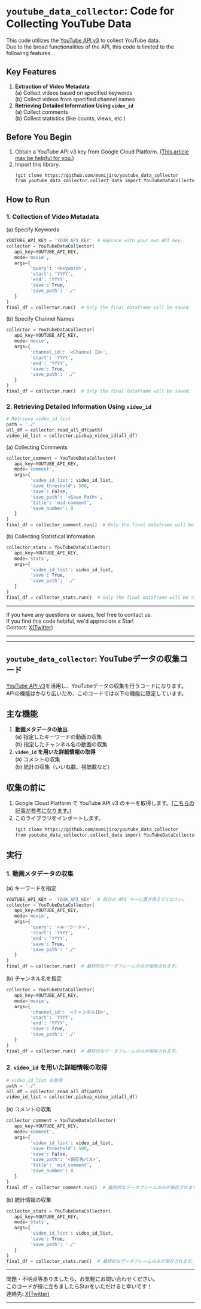 # `youtube_data_collector`: Code for Collecting YouTube Data

This code utilizes the [YouTube API v3](https://developers.google.com/youtube/v3/docs?hl=ja) to collect YouTube data.  
Due to the broad functionalities of the API, this code is limited to the following features.

## Key Features

1. **Extraction of Video Metadata**  
  (a) Collect videos based on specified keywords  
  (b) Collect videos from specified channel names
2. **Retrieving Detailed Information Using `video_id`**  
  (a) Collect comments  
  (b) Collect statistics (like counts, views, etc.)

## Before You Begin
1. Obtain a YouTube API v3 key from Google Cloud Platform. [(This article may be helpful for you.)](https://qiita.com/shinkai_/items/10a400c25de270cb02e4)
2. Import this library.
   ```bash
   !git clone https://github.com/momijiro/youtube_data_collector
   from youtube_data_collector.collect_data import YouTubeDataCollector
   ```

## How to Run

### 1. Collection of Video Metadata

  (a) Specify Keywords
  ```python
  YOUTUBE_API_KEY = 'YOUR_API_KEY'  # Replace with your own API key.
  collector = YouTubeDataCollector(
     api_key=YOUTUBE_API_KEY,
     mode='movie',
     args={
           'query': '<keyword>',
           'start': 'YYYY',
           'end': 'YYYY',
           'save': True,
           'save_path': './'
     }
  )
  final_df = collector.run()  # Only the final dataframe will be saved.
  ```

  (b) Specify Channel Names
  ```python
  collector = YouTubeDataCollector(
     api_key=YOUTUBE_API_KEY,
     mode='movie',
     args={
           'channel_id': '<Channel ID>',
           'start': 'YYYY',
           'end': 'YYYY',
           'save': True,
           'save_path': './'
     }
  )
  final_df = collector.run()  # Only the final dataframe will be saved.
  ```

### 2. Retrieving Detailed Information Using `video_id`

  ```python
  # Retrieve video_id_list
  path = './'
  all_df = collector.read_all_df(path)
  video_id_list = collector.pickup_video_id(all_df)
  ```

  (a) Collecting Comments
  ```python
  collector_comment = YouTubeDataCollector(
     api_key=YOUTUBE_API_KEY,
     mode='comment',
     args={
           'video_id_list': video_id_list,
           'save_threshold': 500,
           'save': False,
           'save_path': '<Save Path>',
           'title': 'mid_comment',
           'save_number': 0
     }
  )
  final_df = collector_comment.run()  # Only the final dataframe will be saved.
  ```

  (b) Collecting Statistical Information
  ```python
  collector_stats = YouTubeDataCollector(
     api_key=YOUTUBE_API_KEY,
     mode='stats',
     args={
           'video_id_list': video_id_list,
           'save': True,
           'save_path': './'
     }
  )
  final_df = collector_stats.run()  # Only the final dataframe will be saved.
  ```

---

If you have any questions or issues, feel free to contact us.  
If you find this code helpful, we'd appreciate a Star!  
Contact: [X(Twitter)](https://twitter.com/kanure24)

---
---

## `youtube_data_collector`: YouTubeデータの収集コード

[YouTube API v3](https://developers.google.com/youtube/v3/docs?hl=ja)を活用し、YouTubeデータの収集を行うコードになります。  
APIの機能はかなり広いため、このコードでは以下の機能に限定しています。

## 主な機能

1. **動画メタデータの抽出**  
  (a) 指定したキーワードの動画の収集  
  (b) 指定したチャンネル名の動画の収集
2. **`video_id` を用いた詳細情報の取得**  
  (a) コメントの収集  
  (b) 統計の収集（いいね数、視聴数など）

## 収集の前に
1. Google Cloud Platform で YouTube API v3 のキーを取得します。[(こちらの記事が参考になります。)](https://qiita.com/shinkai_/items/10a400c25de270cb02e4)
2. このライブラリをインポートします。
   ```bash
   !git clone https://github.com/momijiro/youtube_data_collector
   from youtube_data_collector.collect_data import YouTubeDataCollector
   ```

## 実行

### 1. 動画メタデータの収集

  (a) キーワードを指定
  ```python
  YOUTUBE_API_KEY = 'YOUR_API_KEY'  # 自分の API キーに置き換えてください。
  collector = YouTubeDataCollector(
     api_key=YOUTUBE_API_KEY,
     mode='movie',
     args={
           'query': '<キーワード>',
           'start': 'YYYY',
           'end': 'YYYY',
           'save': True,
           'save_path': './'
     }
  )
  final_df = collector.run()  # 最終的なデータフレームのみが保存されます。
  ```

  (b) チャンネル名を指定 
  ```python
  collector = YouTubeDataCollector(
     api_key=YOUTUBE_API_KEY,
     mode='movie',
     args={
           'channel_id': '<チャンネルID>',
           'start': 'YYYY',
           'end': 'YYYY',
           'save': True,
           'save_path': './'
     }
  )
  final_df = collector.run()  # 最終的なデータフレームのみが保存されます。
  ```

### 2. `video_id` を用いた詳細情報の取得

  ```python
  # video_id_list を取得
  path = './'
  all_df = collector.read_all_df(path)
  video_id_list = collector.pickup_video_id(all_df)
  ```

  (a) コメントの収集
  ```python
  collector_comment = YouTubeDataCollector(
     api_key=YOUTUBE_API_KEY,
     mode='comment',
     args={
           'video_id_list': video_id_list,
           'save_threshold': 500,
           'save': False,
           'save_path': '<保存先パス>',
           'title': 'mid_comment',
           'save_number': 0
     }
  )
  final_df = collector_comment.run()  # 最終的なデータフレームのみが保存されます。
  ```

  (b) 統計情報の収集  
  ```python
  collector_stats = YouTubeDataCollector(
     api_key=YOUTUBE_API_KEY,
     mode='stats',
     args={
           'video_id_list': video_id_list,
           'save': True,
           'save_path': './'
     }
  )
  final_df = collector_stats.run()  # 最終的なデータフレームのみが保存されます。
  ```

---

問題・不明点等ありましたら、お気軽にお問い合わせください。  
このコードが役に立ちましたらStarをいただけると幸いです！  
連絡先: [X(Twitter)](https://twitter.com/kanure24) 

---
